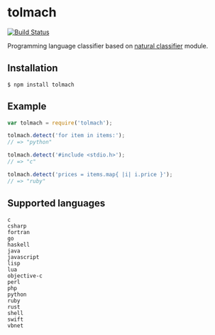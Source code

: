 # tolmach
[![Build Status](https://travis-ci.org/kreshikhin/tolmach.svg?branch=master)](https://travis-ci.org/kreshikhin/tolmach)

  Programming language classifier based on [natural classifier](https://github.com/NaturalNode/natural) module.

## Installation

    $ npm install tolmach

## Example

```js
var tolmach = require('tolmach');

tolmach.detect('for item in items:');
// => "python"

tolmach.detect('#include <stdio.h>');
// => "c"

tolmach.detect('prices = items.map{ |i| i.price }');
// => "ruby"
```

## Supported languages

```
c
csharp
fortran
go
haskell
java
javascript
lisp
lua
objective-c
perl
php
python
ruby
rust
shell
swift
vbnet
```

